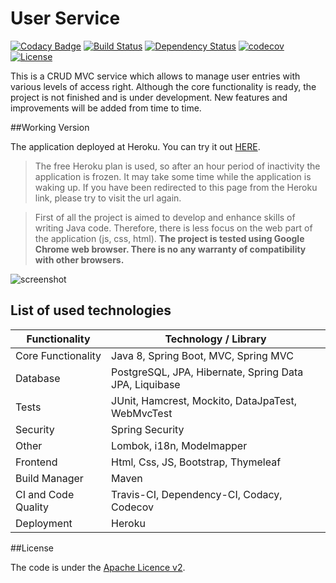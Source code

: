 # User Service

[![Codacy Badge](https://api.codacy.com/project/badge/Grade/f69d21092a374cc59555baad0a6e662d)](https://www.codacy.com/app/antonchar/User-Service?utm_source=github.com&utm_medium=referral&utm_content=antonchar/User-Service&utm_campaign=badger)
[![Build Status](https://travis-ci.org/antonchar/User-Service.svg?branch=master)](https://travis-ci.org/antonchar/User-Service)
[![Dependency Status](https://dependencyci.com/github/antonchar/User-Service/badge)](https://dependencyci.com/github/antonchar/User-Service)
[![codecov](https://codecov.io/gh/antonchar/User-Service/branch/master/graph/badge.svg)](https://codecov.io/gh/antonchar/User-Service)
[![License](http://img.shields.io/:license-apache-blue.svg)](http://www.apache.org/licenses/LICENSE-2.0.html)

This is a CRUD MVC service which allows to manage user entries with various levels of access right. 
Although the core functionality is ready, the project is not finished and is under development.
New features and improvements will be added from time to time.

##Working Version

The application deployed at Heroku. You can try it out [HERE](https://user-service-antonchar.herokuapp.com).

> The free Heroku plan is used, so after an hour period of inactivity the application is frozen. 
It may take some time while the application is waking up.
If you have been redirected to this page from the Heroku link, please try to visit the url again.

> First of all the project is aimed to develop and enhance skills of writing Java code.
Therefore, there is less focus on the web part of the application (js, css, html).
**The project is tested using Google Chrome web browser. There is no any warranty of compatibility with other browsers.**

![screenshot](https://github.com/antonchar/User-Service/blob/master/app.png "App's Screenshot")

## List of used technologies

 Functionality | Technology / Library
--- | ---
Core Functionality | Java 8, Spring Boot, MVC, Spring MVC
Database | PostgreSQL, JPA, Hibernate, Spring Data JPA, Liquibase
Tests | JUnit, Hamcrest, Mockito, DataJpaTest, WebMvcTest
Security | Spring Security
Other | Lombok, i18n, Modelmapper
Frontend | Html, Css, JS, Bootstrap, Thymeleaf
Build Manager | Maven
CI and Code Quality | Travis-CI, Dependency-CI, Codacy, Codecov
Deployment | Heroku

##License

The code is under the [Apache Licence v2](https://www.apache.org/licenses/LICENSE-2.0.txt).